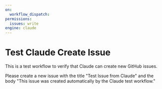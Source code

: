 ```yaml
---
on:
  workflow_dispatch:
permissions:
  issues: write
engine: claude
---
```


# Test Claude Create Issue

This is a test workflow to verify that Claude can create new GitHub issues.

Please create a new issue with the title "Test Issue from Claude" and the body "This issue was created automatically by the Claude test workflow."